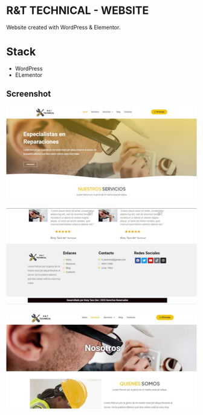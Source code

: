# R&T TECHNICAL - WEBSITE

Website created with WordPress & Elementor.

# Stack

* WordPress
* ELementor

## Screenshot

![](assets/screenshot1.jpg)

![](assets/screenshot2.jpg)

![](assets/screenshot3.jpg)
